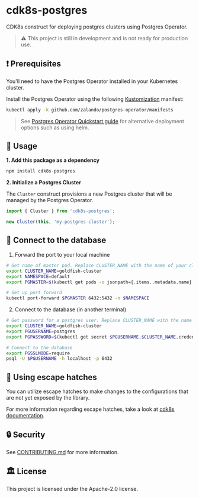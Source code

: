 # cdk8s-postgres

CDK8s construct for deploying postgres clusters using Postgres Operator.

> ⚠️ This project is still in development and is not ready for production use.

## ❗ Prerequisites

You'll need to have the Postgres Operator installed in your Kubernetes cluster.

Install the Postgres Operator using the following [Kustomization](https://github.com/kubernetes-sigs/kustomize) manifest:

```sh
kubectl apply -k github.com/zalando/postgres-operator/manifests
```

> See [Postgres Operator Quickstart guide](https://postgres-operator.readthedocs.io/en/latest/quickstart/) for alternative deployment options such as using helm.

## :rocket: Usage

**1. Add this package as a dependency**

```ts
npm install cdk8s-postgres
```

**2. Initialize a Postgres Cluster**

The `Cluster` construct provisions a new Postgres cluster that will be managed by the Postgres Operator.

```ts
import { Cluster } from 'cdk8s-postgres';

new Cluster(this, 'my-postgres-cluster');
```

## :satellite: Connect to the database

1. Forward the port to your local machine

```sh
# Get name of master pod. Replace CLUSTER_NAME with the name of your cluster.
export CLUSTER_NAME=goldfish-cluster
export NAMESPACE=default
export PGMASTER=$(kubectl get pods -o jsonpath={.items..metadata.name} -l application=spilo,cluster-name=$CLUSTER_NAME,spilo-role=master -n $NAMESPACE)

# Set up port forward
kubectl port-forward $PGMASTER 6432:5432 -n $NAMESPACE
```

2. Connect to the database (in another terminal)

```sh
# Get password for a postgres user. Replace CLUSTER_NAME with the name of your cluster.
export CLUSTER_NAME=goldfish-cluster
export PGUSERNAME=postgres
export PGPASSWORD=$(kubectl get secret $PGUSERNAME.$CLUSTER_NAME.credentials.postgresql.acid.zalan.do -o 'jsonpath={.data.password}' | base64 -d)

# Connect to the database
export PGSSLMODE=require
psql -U $PGUSERNAME -h localhost -p 6432
```

## :door: Using escape hatches

You can utilize escape hatches to make changes to the configurations that are not yet exposed by the library.

For more information regarding escape hatches, take a look at [cdk8s documentation](https://cdk8s.io/docs/latest/concepts/escape-hatches/).

## :lock: Security

See [CONTRIBUTING.md](./CONTRIBUTING.md) for more information.

## :classical_building: License

This project is licensed under the Apache-2.0 license.
